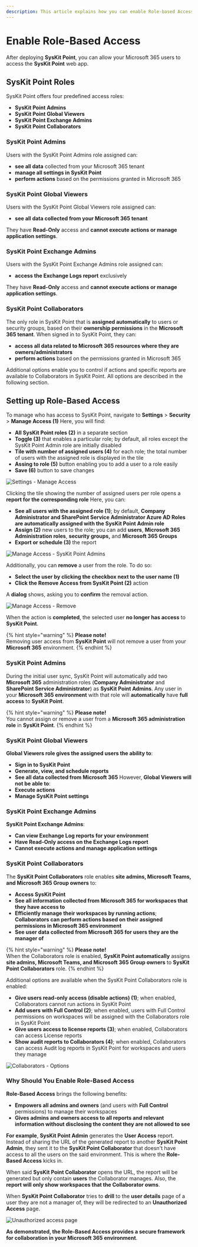 ```yaml
---
description: This article explains how you can enable Role-based Access in SysKit Point.
---
```


# Enable Role-Based Access

After deploying **SysKit Point**, you can allow your Microsoft 365 users to access the **SysKit Point** web app.

## SysKit Point Roles

SysKit Point offers four predefined access roles:

* **SysKit Point Admins**
* **SysKit Point Global Viewers**
* **SysKit Point Exchange Admins**
* **SysKit Point Collaborators**

### SysKit Point Admins

Users with the SysKit Point Admins role assigned can:

* **see all data** collected from your Microsoft 365 tenant
* **manage all settings in SysKit Point** 
* **perform actions** based on the permissions granted in Microsoft 365

### SysKit Point Global Viewers

Users with the SysKit Point Global Viewers role assigned can:

* **see all data collected from your Microsoft 365 tenant**

They have **Read-Only** access and **cannot execute actions or manage application settings**.

### SysKit Point Exchange Admins

Users with the SysKit Point Exchange Admins role assigned can:

* **access the Exchange Logs report** exclusively

They have **Read-Only** access and **cannot execute actions or manage application settings**.

### SysKit Point Collaborators

The only role in SysKit Point that is **assigned automatically** to users or security groups, based on their **ownership permissions** in the **Microsoft 365 tenant**. When signed in to SysKit Point, they can:

* **access all data related to Microsoft 365 resources where they are owners/administrators**
* **perform actions** based on the permissions granted in Microsoft 365

Additional options enable you to control if actions and specific reports are available to Collaborators in SysKit Point. All options are described in the following section.

## Setting up Role-Based Access

To manage who has access to SysKit Point, navigate to **Settings** > **Security** > **Manage Access (1)**
Here, you will find:
* **All SysKit Point roles (2)** in a separate section
* **Toggle (3)** that enables a particular role; by default, all roles except the SysKit Point Admin role are initially disabled 
* **Tile with number of assigned users (4)** for each role; the total number of users with the assigned role is displayed in the tile
* **Assing to role (5)** button enabling you to add a user to a role easily
* **Save (6)** button to save changes

![Settings - Manage Access](../.gitbook/assets/enable-role-based-access_manage-access.png)

Clicking the tile showing the number of assigned users per role opens a **report for the corresponding role**
Here, you can:
* **See all users with the assigned role (1)**; by default, **Company Administrator and SharePoint Service Administrator Azure AD Roles are automatically assigned with the SysKit Point Admin role**
* **Assign (2)** new users to the role; you can add **users**, **Microsoft 365 Administration roles**, **security groups,** and **Microsoft 365 Groups**
* **Export or schedule (3)** the report

![Manage Access - SysKit Point Admins](../.gitbook/assets/enable-role-based-access_admins.png)

Additionally, you can **remove** a user from the role. To do so:
* **Select the user by clicking the checkbox next to the user name \(1\)**
* **Click the Remove Access from SysKit Point \(2\)** action

A **dialog** shows, asking you to **confirm** the removal action.

![Manage Access - Remove](../.gitbook/assets/enable-role-based-access_remove.png)

When the action is **completed**, the selected user **no longer has access** to **SysKit Point**.

{% hint style="warning" %}
**Please note!**  
Removing user access from **SysKit Point** will not remove a user from your **Microsoft 365** environment.
{% endhint %}

### SysKit Point Admins

During the initial user sync, SysKit Point will automatically add two **Microsoft 365** administration roles \(**Company Administrator** and **SharePoint Service Administrator**\) as **SysKit Point Admins**. Any user in your **Microsoft 365 environment** with that role will **automatically** have **full access** to **SysKit Point**.

{% hint style="warning" %}
**Please note!**  
You cannot assign or remove a user from a **Microsoft 365 administration role** in **SysKit Point**.
{% endhint %}

### SysKit Point Global Viewers

**Global Viewers role gives the assigned users the ability to**:
* **Sign in to SysKit Point**
* **Generate, view, and schedule reports**
* **See all data collected from Microsoft 365**
However, **Global Viewers will not be able to**:
* **Execute actions**
* **Manage SysKit Point settings**

### SysKit Point Exchange Admins

**SysKit Point Exchange Admins**:
* **Can view Exchange Log reports for your environment**
* **Have Read-Only access on the Exchange Logs report**
* **Cannot execute actions and manage application settings**

### SysKit Point Collaborators

The **SysKit Point Collaborators** role enables **site admins, Microsoft Teams, and Microsoft 365 Group owners** to:
* **Access SysKit Point**
* **See all information collected from Microsoft 365 for workspaces that they have access to**
* **Efficiently manage their workspaces by running actions**; **Collaborators can perform actions based on their assigned permissions in Microsoft 365 environment**
* **See user data collected from Microsoft 365 for users they are the manager of**

{% hint style="warning" %}
**Please note!**  
When the Collaborators role is enabled, **SysKit Point automatically** assigns **site admins, Microsoft Teams, and Microsoft 365 Group owners** to **SysKit Point Collaborators** role.
{% endhint %}

Additional options are available when the SysKit Point Collaborators role is enabled:
* **Give users read-only access (disable actions) (1)**; when enabled, Collaborators cannot run actions in SysKit Point
* **Add users with Full Control (2)**; when enabled, users with Full Control permissions on workspaces will be assigned with the Collaborators role in SysKit Point
* **Give users access to license reports (3)**; when enabled, Collaborators can access License reports
* **Show audit reports to Collaborators (4)**; when enabled, Collaborators can access Audit log reports in SysKit Point for workspaces and users they manage

![Collaborators - Options](../.gitbook/assets/enable-role-based-access_collaborator-options.png)

### Why Should You Enable Role-Based Access

**Role-Based Access** brings the following benefits:
* **Empowers all admins and owners** \(and users with **Full Control** permissions\) to manage their workspaces
* **Gives admins and owners access to all reports and relevant information without disclosing the content they are not allowed to see**


**For example**, **SysKit Point Admin** generates the **User Access** report. Instead of sharing the URL of the generated report to another **SysKit Point Admin**, they sent it to the **SysKit Point Collaborator** that doesn't have access to all the users on the said environment. This is where the **Role-Based Access** kicks in.

When said **SysKit Point Collaborator** opens the URL, the report will be generated but only contain **users** the Collaborator manages. Also, the **report will only show workspaces that the Collaborator owns**.

When **SysKit Point Collaborator** tries to **drill** to the **user details** page of a user they are not a manager of, they will be redirected to an **Unauthorized Access** page.

![Unauthorized access page](../.gitbook/assets/enable-role-based-access_unauthorized-access-screen.png)

**As demonstrated, the Role-Based Access provides a secure framework for collaboration in your Microsoft 365 environment**.

